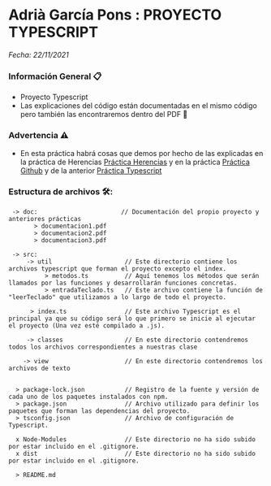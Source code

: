 # Adrià García Pons : PROYECTO TYPESCRIPT
_Fecha: 22/11/2021_

### Información General 📋
* Proyecto Typescript
* Las explicaciones del código están documentadas en el mismo código pero también las encontraremos dentro del PDF 📖   

### Advertencia ⚠️
* En esta práctica habrá cosas que demos por hecho de las explicadas en la práctica de Herencias [Práctica Herencias](https://github.com/garciaponsadri/herencias) y en la práctica [Práctica Github](https://github.com/garciaponsadri/PrimerProyecto) y de la anterior [Práctica Typescript](https://github.com/garciaponsadri/ProyectoTypescript)

### Estructura de archivos 🛠️:

     -> doc:                       // Documentación del propio proyecto y anteriores prácticas
           > documentacion1.pdf 
           > documentacion2.pdf 
           > documentacion3.pdf 

     -> src: 
         -> util                    // Este directorio contiene los archivos typescript que forman el proyecto excepto el index.
              > metodos.ts          // Aquí tenemos los métodos que serán llamados por las funciones y desarrollarán funciones concretas.
              > entradaTeclado.ts   // Este archivo contiene la función de "leerTeclado" que utilizamos a lo largo de todo el proyecto.
             
          > index.ts                // Este archivo Typescript es el principal ya que su código será lo que primero se inicie al ejecutar el proyecto (Una vez esté compilado a .js).
         
         -> classes                 // En este directorio contendremos todos los archivos correspondientes a nuestras clase
              
        -> view                     // En este directorio contendremos los archivos de texto
             
           
      > package-lock.json           // Registro de la fuente y versión de cada uno de los paquetes instalados con npm.
      > package.json                // Archivo utilizado para definir los paquetes que forman las dependencias del proyecto. 
      > tsconfig.json               // Archivo de configuración de Typescript.
      
      x Node-Modules                // Este directorio no ha sido subido por estar incluido en el .gitignore.
      x dist                        // Este directorio no ha sido subido por estar incluido en el .gitignore.
          
      > README.md
